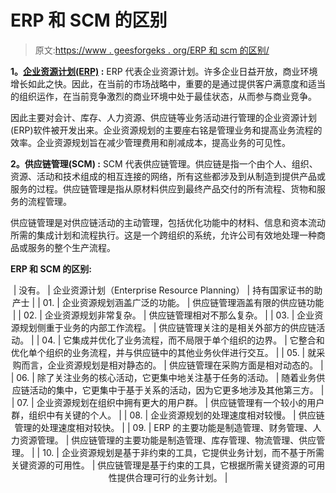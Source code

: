 # ERP 和 SCM 的区别

> 原文:[https://www . geesforgeks . org/ERP 和 scm 的区别/](https://www.geeksforgeeks.org/difference-between-erp-and-scm/)

**1。[企业资源计划(ERP)](https://www.geeksforgeeks.org/evolution-of-erp-system/) :**
ERP 代表企业资源计划。许多企业日益开放，商业环境增长如此之快。因此，在当前的市场战略中，重要的是通过提供客户满意度和适当的组织运作，在当前竞争激烈的商业环境中处于最佳状态，从而参与商业竞争。

因此主要对会计、库存、人力资源、供应链等业务活动进行管理的企业资源计划(ERP)软件被开发出来。企业资源规划的主要座右铭是管理业务和提高业务流程的效率。企业资源规划旨在减少管理费用和削减成本，提高业务的可见性。

**2。供应链管理(SCM) :**
SCM 代表供应链管理。供应链是指一个由个人、组织、资源、活动和技术组成的相互连接的网络，所有这些都涉及到从制造到提供产品或服务的过程。供应链管理是指从原材料供应到最终产品交付的所有流程、货物和服务的流程管理。

供应链管理是对供应链活动的主动管理，包括优化功能中的材料、信息和资本流动所需的集成计划和流程执行。这是一个跨组织的系统，允许公司有效地处理一种商品或服务的整个生产流程。

**ERP 和 SCM 的区别:**

<center>

| 没有。 | 企业资源计划（Enterprise Resource Planning） | 持有国家证书的助产士 |
| 01. | 企业资源规划涵盖广泛的功能。 | 供应链管理涵盖有限的供应链功能 |
| 02. | 企业资源规划非常复杂。 | 供应链管理相对不那么复杂。 |
| 03. | 企业资源规划侧重于业务的内部工作流程。 | 供应链管理关注的是相关外部方的供应链活动。 |
| 04. | 它集成并优化了业务流程，而不局限于单个组织的边界。 | 它整合和优化单个组织的业务流程，并与供应链中的其他业务伙伴进行交互。 |
| 05. | 就采购而言，企业资源规划是相对静态的。 | 供应链管理在采购方面是相对动态的。 |
| 06. | 除了关注业务的核心活动，它更集中地关注基于任务的活动。 | 随着业务供应链活动的集中，它更集中于基于关系的活动，因为它更多地涉及其他第三方。 |
| 07. | 企业资源规划在组织中拥有更大的用户群。 | 供应链管理有一个较小的用户群，组织中有关键的个人。 |
| 08. | 企业资源规划的处理速度相对较慢。 | 供应链管理的处理速度相对较快。 |
| 09. | ERP 的主要功能是制造管理、财务管理、人力资源管理。 | 供应链管理的主要功能是制造管理、库存管理、物流管理、供应管理。 |
| 10. | 企业资源规划是基于非约束的工具，它提供业务计划，而不基于所需关键资源的可用性。 | 供应链管理是基于约束的工具，它根据所需关键资源的可用性提供合理可行的业务计划。 |

</center>